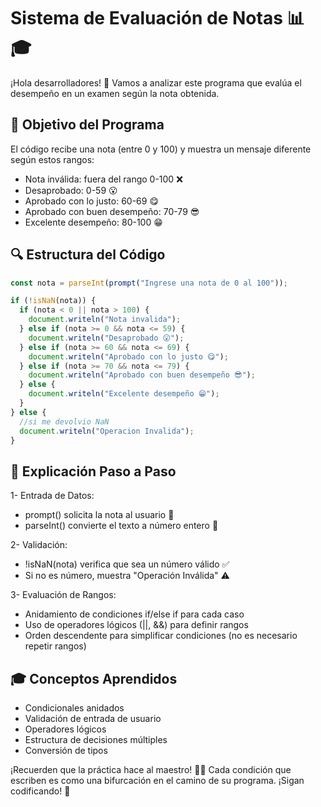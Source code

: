 # Sistema de Evaluación de Notas 📊🎓

¡Hola desarrolladores! 👋 Vamos a analizar este programa que evalúa el desempeño en un examen según la nota obtenida.

## 🎯 Objetivo del Programa
El código recibe una nota (entre 0 y 100) y muestra un mensaje diferente según estos rangos:
- Nota inválida: fuera del rango 0-100 ❌
- Desaprobado: 0-59 😮
- Aprobado con lo justo: 60-69 😋
- Aprobado con buen desempeño: 70-79 😎
- Excelente desempeño: 80-100 😁

## 🔍 Estructura del Código

```javascript
const nota = parseInt(prompt("Ingrese una nota de 0 al 100"));

if (!isNaN(nota)) {
  if (nota < 0 || nota > 100) {
    document.writeln("Nota invalida");
  } else if (nota >= 0 && nota <= 59) {
    document.writeln("Desaprobado 😮");
  } else if (nota >= 60 && nota <= 69) {
    document.writeln("Aprobado con lo justo 😋");
  } else if (nota >= 70 && nota <= 79) {
    document.writeln("Aprobado con buen desempeño 😎");
  } else {
    document.writeln("Excelente desempeño 😁");
  }
} else {
  //si me devolvio NaN
  document.writeln("Operacion Invalida");
}
```
## 🧠 Explicación Paso a Paso
1- Entrada de Datos:
- prompt() solicita la nota al usuario 💬
- parseInt() convierte el texto a número entero 🔢

2- Validación:
- !isNaN(nota) verifica que sea un número válido ✅
- Si no es número, muestra "Operación Inválida" ⚠️

3- Evaluación de Rangos:
- Anidamiento de condiciones if/else if para cada caso
- Uso de operadores lógicos (||, &&) para definir rangos
- Orden descendente para simplificar condiciones (no es necesario repetir rangos)

## 🎓 Conceptos Aprendidos
- Condicionales anidados
- Validación de entrada de usuario
- Operadores lógicos
- Estructura de decisiones múltiples
- Conversión de tipos


¡Recuerden que la práctica hace al maestro! 🤹‍♂️ Cada condición que escriben es como una bifurcación en el camino de su programa. ¡Sigan codificando! 🚀